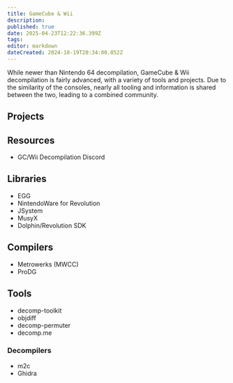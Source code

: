 ```yaml
---
title: GameCube & Wii
description: 
published: true
date: 2025-04-23T12:22:36.399Z
tags: 
editor: markdown
dateCreated: 2024-10-19T20:34:00.052Z
---
```


While newer than Nintendo 64 decompilation, GameCube & Wii decompilation is fairly advanced, with a variety of tools and projects. Due to the similarity of the consoles, nearly all tooling and information is shared between the two, leading to a combined community.

<style> a { text-decoration: none; } </style>
<!--This removes the link's underscores.-->

## [Projects](/projects/gamecube-wii)

## Resources

- [GC/Wii Decompilation Discord](https://discord.gg/hKx3FJJgrV)


## Libraries

- [EGG](/libraries/egg)
- [NintendoWare for Revolution](/libraries/nw4r)
- [JSystem](/libraries/jsystem)
- [MusyX](/libraries/musyx)
- [Dolphin](/libraries/dolphin-sdk)/[Revolution](/libraries/dolphin-sdk) SDK

## Compilers

- [Metrowerks (MWCC)](/compilers/mwcc)
- [ProDG](/compilers/prodg)

## Tools

- [decomp-toolkit](/tools/decomp-toolkit)
- [objdiff](/tools/objdiff)
- [decomp-permuter](/tools/decomp-permuter)
- [decomp.me](/tools/decomp-me)

### Decompilers

- [m2c](/tools/m2c)
- [Ghidra](/tools/ghidra)

